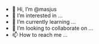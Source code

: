 - 👋 Hi, I’m @masjus
- 👀 I’m interested in ...
- 🌱 I’m currently learning ...
- 💞️ I’m looking to collaborate on ...
- 📫 How to reach me ...

<!---
masjus/masjus is a ✨ special ✨ repository because its `README.md` (this file) appears on your GitHub profile.
You can click the Preview link to take a look at your changes.
--->
